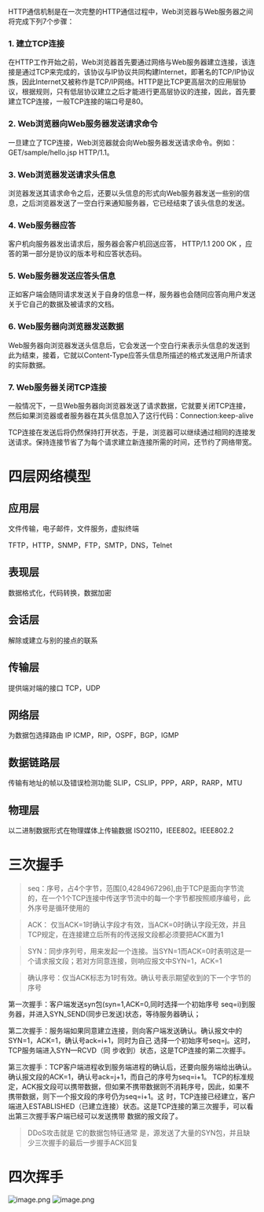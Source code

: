 HTTP通信机制是在一次完整的HTTP通信过程中，Web浏览器与Web服务器之间将完成下列7个步骤：

### 1. 建立TCP连接
在HTTP工作开始之前，Web浏览器首先要通过网络与Web服务器建立连接，该连接是通过TCP来完成的，该协议与IP协议共同构建Internet，即著名的TCP/IP协议族，因此Internet又被称作是TCP/IP网络。HTTP是比TCP更高层次的应用层协议，根据规则，只有低层协议建立之后才能进行更高层协议的连接，因此，首先要建立TCP连接，一般TCP连接的端口号是80。

### 2. Web浏览器向Web服务器发送请求命令 
一旦建立了TCP连接，Web浏览器就会向Web服务器发送请求命令。例如：GET/sample/hello.jsp HTTP/1.1。

### 3. Web浏览器发送请求头信息 
浏览器发送其请求命令之后，还要以头信息的形式向Web服务器发送一些别的信息，之后浏览器发送了一空白行来通知服务器，它已经结束了该头信息的发送。

### 4. Web服务器应答 
客户机向服务器发出请求后，服务器会客户机回送应答， HTTP/1.1 200 OK ，应答的第一部分是协议的版本号和应答状态码。

### 5. Web服务器发送应答头信息 
正如客户端会随同请求发送关于自身的信息一样，服务器也会随同应答向用户发送关于它自己的数据及被请求的文档。

### 6. Web服务器向浏览器发送数据 
Web服务器向浏览器发送头信息后，它会发送一个空白行来表示头信息的发送到此为结束，接着，它就以Content-Type应答头信息所描述的格式发送用户所请求的实际数据。

### 7. Web服务器关闭TCP连接 
一般情况下，一旦Web服务器向浏览器发送了请求数据，它就要关闭TCP连接，然后如果浏览器或者服务器在其头信息加入了这行代码：Connection:keep-alive

TCP连接在发送后将仍然保持打开状态，于是，浏览器可以继续通过相同的连接发送请求。保持连接节省了为每个请求建立新连接所需的时间，还节约了网络带宽。

# 四层网络模型

## 应用层
文件传输，电子邮件，文件服务，虚拟终端

TFTP，HTTP，SNMP，FTP，SMTP，DNS，Telnet
## 表现层
数据格式化，代码转换，数据加密
## 会话层
解除或建立与别的接点的联系
## 传输层
提供端对端的接口
TCP，UDP
## 网络层
为数据包选择路由
IP ICMP，RIP，OSPF，BGP，IGMP
## 数据链路层
传输有地址的帧以及错误检测功能
SLIP，CSLIP，PPP，ARP，RARP，MTU
## 物理层
以二进制数据形式在物理媒体上传输数据
ISO2110，IEEE802。IEEE802.2

# 三次握手
> seq：序号，占4个字节，范围[0,4284967296],由于TCP是面向字节流的，在一个1个TCP连接中传送字节流中的每一个字节都按照顺序编号，此外序号是循环使用的 

> ACK： 仅当ACK=1时确认字段才有效，当ACK=0时确认字段无效，并且TCP规定，在连接建立后所有的传送报文段都必须要把ACK置为1 

> SYN：同步序列号，用来发起一个连接。当SYN=1而ACK=0时表明这是一个请求报文段；若对方同意连接，则响应报文中SYN=1，ACK=1 

> 确认序号：仅当ACK标志为1时有效。确认号表示期望收到的下一个字节的序号

第一次握手：客户端发送syn包(syn=1,ACK=0,同时选择一个初始序号 seq=i)到服务器，并进入SYN_SEND(同步已发送)状态，等待服务器确认；


第二次握手：服务端如果同意建立连接，则向客户端发送确认。确认报文中的SYN=1，ACK=1，确认号ack=i+1，同时为自己 选择一个初始序号seq=j。这时，TCP服务端进入SYN—RCVD（同 步收到）状态，这是TCP连接的第二次握手。


第三次握手：TCP客户端进程收到服务端进程的确认后，还要向服务端给出确认。确认报文段的ACK=1，确认号ack=j+1，而自己的序号为seq=i+1。 TCP的标准规定，ACK报文段可以携带数据，但如果不携带数据则不消耗序号，因此，如果不携带数据，则下一个报文段的序号仍为seq=i+1。这 时，TCP连接已经建立，客户端进入ESTABLISHED（已建立连接）状态。这是TCP连接的第三次握手，可以看出第三次握手客户端已经可以发送携带 数据的报文段了。 

> DDoS攻击就是 它的数据包特征通常 是，源发送了大量的SYN包，并且缺少三次握手的最后一步握手ACK回复

# 四次挥手
![image.png](https://upload-images.jianshu.io/upload_images/4031250-9fd6407c216eb5dd.png?imageMogr2/auto-orient/strip%7CimageView2/2/w/1240)
![image.png](https://upload-images.jianshu.io/upload_images/4031250-76fb9f493c8aa0c5.png?imageMogr2/auto-orient/strip%7CimageView2/2/w/1240)
